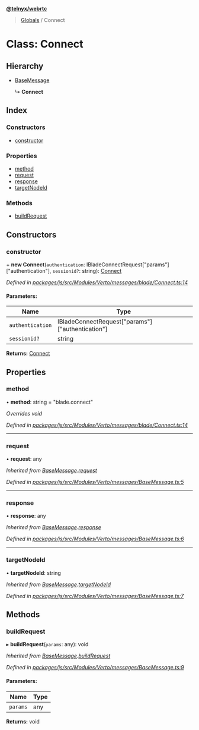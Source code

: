 **[@telnyx/webrtc](../README.md)**

> [Globals](../README.md) / Connect

# Class: Connect

## Hierarchy

* [BaseMessage](basemessage.md)

  ↳ **Connect**

## Index

### Constructors

* [constructor](connect.md#constructor)

### Properties

* [method](connect.md#method)
* [request](connect.md#request)
* [response](connect.md#response)
* [targetNodeId](connect.md#targetnodeid)

### Methods

* [buildRequest](connect.md#buildrequest)

## Constructors

### constructor

\+ **new Connect**(`authentication`: IBladeConnectRequest[\"params\"][\"authentication\"], `sessionid?`: string): [Connect](connect.md)

*Defined in [packages/js/src/Modules/Verto/messages/blade/Connect.ts:14](https://github.com/team-telnyx/webrtc/blob/main/packages/js/src/Modules/Verto/messages/blade/Connect.ts#L14)*

#### Parameters:

Name | Type |
------ | ------ |
`authentication` | IBladeConnectRequest[\"params\"][\"authentication\"] |
`sessionid?` | string |

**Returns:** [Connect](connect.md)

## Properties

### method

•  **method**: string = "blade.connect"

*Overrides void*

*Defined in [packages/js/src/Modules/Verto/messages/blade/Connect.ts:14](https://github.com/team-telnyx/webrtc/blob/main/packages/js/src/Modules/Verto/messages/blade/Connect.ts#L14)*

___

### request

•  **request**: any

*Inherited from [BaseMessage](basemessage.md).[request](basemessage.md#request)*

*Defined in [packages/js/src/Modules/Verto/messages/BaseMessage.ts:5](https://github.com/team-telnyx/webrtc/blob/main/packages/js/src/Modules/Verto/messages/BaseMessage.ts#L5)*

___

### response

•  **response**: any

*Inherited from [BaseMessage](basemessage.md).[response](basemessage.md#response)*

*Defined in [packages/js/src/Modules/Verto/messages/BaseMessage.ts:6](https://github.com/team-telnyx/webrtc/blob/main/packages/js/src/Modules/Verto/messages/BaseMessage.ts#L6)*

___

### targetNodeId

•  **targetNodeId**: string

*Inherited from [BaseMessage](basemessage.md).[targetNodeId](basemessage.md#targetnodeid)*

*Defined in [packages/js/src/Modules/Verto/messages/BaseMessage.ts:7](https://github.com/team-telnyx/webrtc/blob/main/packages/js/src/Modules/Verto/messages/BaseMessage.ts#L7)*

## Methods

### buildRequest

▸ **buildRequest**(`params`: any): void

*Inherited from [BaseMessage](basemessage.md).[buildRequest](basemessage.md#buildrequest)*

*Defined in [packages/js/src/Modules/Verto/messages/BaseMessage.ts:9](https://github.com/team-telnyx/webrtc/blob/main/packages/js/src/Modules/Verto/messages/BaseMessage.ts#L9)*

#### Parameters:

Name | Type |
------ | ------ |
`params` | any |

**Returns:** void
